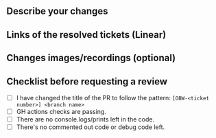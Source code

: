 ## Describe your changes

## Links of the resolved tickets (Linear)

## Changes images/recordings (optional)

## Checklist before requesting a review

- [ ] I have changed the title of the PR to follow the pattern: 
`[OBW-<ticket number>] <branch name>`
- [ ] GH actions checks are passing.
- [ ] There are no console.logs/prints left in the code.
- [ ] There's no commented out code or debug code left.
